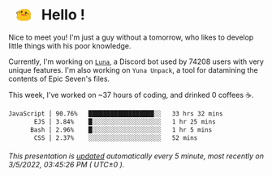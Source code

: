 <h1>   <img src="./spoink.gif" style="vertical-align:middle;" width="30px">   Hello ! </h1>

Nice to meet you! I'm just a guy without a tomorrow, who likes to develop little things with his poor knowledge.

Currently, I'm working on <a href='https://github.com/Asgarrrr/Luna'>`Luna`</a>, a Discord bot used by 74208 users with very unique features. I'm also working on `Yuna Unpack`, a tool for datamining the contents of Epic Seven's files.

This week, I've worked on ~37 hours of coding, and drinked 0 coffees ☕.

```
JavaScript │ 90.76%   ██████████████████░░   33 hrs 32 mins
       EJS │ 3.84%    █░░░░░░░░░░░░░░░░░░░   1 hr 25 mins
      Bash │ 2.96%    █░░░░░░░░░░░░░░░░░░░   1 hr 5 mins
       CSS │ 2.37%    ░░░░░░░░░░░░░░░░░░░░   52 mins
```

###### This presentation is [updated](https://github.com/Asgarrrr) automatically every 5 minute, most recently on 3/5/2022, 03:45:26 PM ( UTC±0 ).